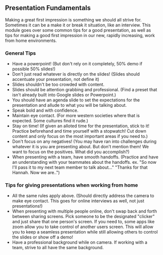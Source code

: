 ## Presentation Fundamentals

Making a great first impression is something we should all strive for. Sometimes it 
can be a make it or break it situation, like an interview. This module goes over some 
common tips for a good presentation, as well as tips for making a good first impression 
in our new, rapidly increasing, work from home environments. 

### General Tips

* Have a powerpoint! (But don't rely on it completely, 50% demo if possible 50% slides!)
* Don't just read whatever is directly on the slides! (Slides should accentuate your presentation, not define it)
* Slides shouldn't be too crowded with content. 
* Slides should be attention grabbing and professional. (Find a preset that isn't already built into Google slides or Powerpoint.)
* You should have an agenda slide to set the expectations for the presentation and allude to what you will be talking about.
* Speak bold and with confidence. 
* Maintain eye contact. (For more western societies where that is expected. Some cultures find it rude.)
* Stay on time! (If given an alloted time for the presentation, stick to it! Practice beforehand and time yourself with a stopwatch! Cut down content and only focus on the most important areas if you need to.)
* Don't focus on any negatives! (You may have ran into challenges during whatever it is you are presenting about. But don't mention them! We want to focus on the positives. What did you accomplish?)
* When presenting with a team, have smooth handoffs. (Practice and have an understanding with your teammates about the handoffs. ex. "So now I'll pass it to my next team member to talk about..." "Thanks for that Hannah. Now we are..")

### Tips for giving presentations when working from home

* All the same rules apply above. (Should directly address the camera to make eye contact. This goes for online interviews as well, not just presentations!)
* When presenting with multiple people online, don't swap back and forth between sharing screens. Pick someone to be the designated "clicker" and just share that one person's screen. If you need to, some apps like zoom allow you to take control of another users screen. This will allow you to keep a seamless presentation while still allowing others to control the slides or show off a demo!
* Have a professional background while on camera. If working with a team, strive to all have the same background. 
